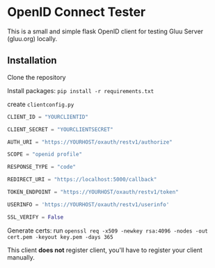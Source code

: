 # OpenID Connect Tester

This is a small and simple flask OpenID client for testing Gluu Server (gluu.org) locally.

## Installation

Clone the repository

Install packages: `pip install -r requirements.txt`

create `clientconfig.py`


```python
CLIENT_ID = "YOURCLIENTID"

CLIENT_SECRET = "YOURCLIENTSECRET"

AUTH_URI = "https://YOURHOST/oxauth/restv1/authorize"

SCOPE = "openid profile"

RESPONSE_TYPE = "code"

REDIRECT_URI = "https://localhost:5000/callback"

TOKEN_ENDPOINT = "https://YOURHOST/oxauth/restv1/token"

USERINFO = 'https://YOURHOST/oxauth/restv1/userinfo'

SSL_VERIFY = False
```

Generate certs:
run `openssl req -x509 -newkey rsa:4096 -nodes -out cert.pem -keyout key.pem -days 365`

This client **does not** register client, you'll have to register your client manually.
